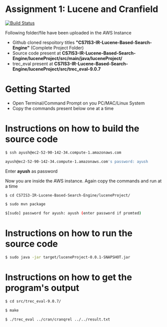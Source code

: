 # Assignment 1: Lucene and Cranfield

[![Build Status](https://travis-ci.org/joemccann/dillinger.svg?branch=master)](https://github.com/ayushsinghania/CS7IS3-IR-Lucene-Based-Search-Engine)

Following folder/file have been uploaded in the AWS Instance 

  - Github cloned respoitory titles **"CS7IS3-IR-Lucene-Based-Search-Engine"** (Complete Project Folder)
  - Source code present at **CS7IS3-IR-Lucene-Based-Search-Engine/luceneProject/src/main/java/luceneProject/**
  - trec_eval present at **CS7IS3-IR-Lucene-Based-Search-Engine/luceneProject/src/trec_eval-9.0.7**

# Getting Started

  - Open Terminal/Command Prompt on you PC/MAC/Linux System
  - Copy the commands present below one at a time
  
# Instructions on how to build the source code
  ```sh
$ ssh ayush@ec2-52-90-142-34.compute-1.amazonaws.com

ayush@ec2-52-90-142-34.compute-1.amazonaws.com's password: ayush
```
Enter **ayush** as password

Now you are inside the AWS instance. Again copy the commands and run at a time
 ```sh
$ cd CS7IS3-IR-Lucene-Based-Search-Engine/luceneProject/

$ sudo mvn package

$[sudo] password for ayush: ayush (enter password if promted)
```
# Instructions on how to run the source code
 ```sh
$ sudo java -jar target/luceneProject-0.0.1-SNAPSHOT.jar
```
# Instructions on how to get the program's output
```sh
$ cd src/trec_eval-9.0.7/

$ make

$ ./trec_eval ../cran/cranqrel ../../result.txt
```
